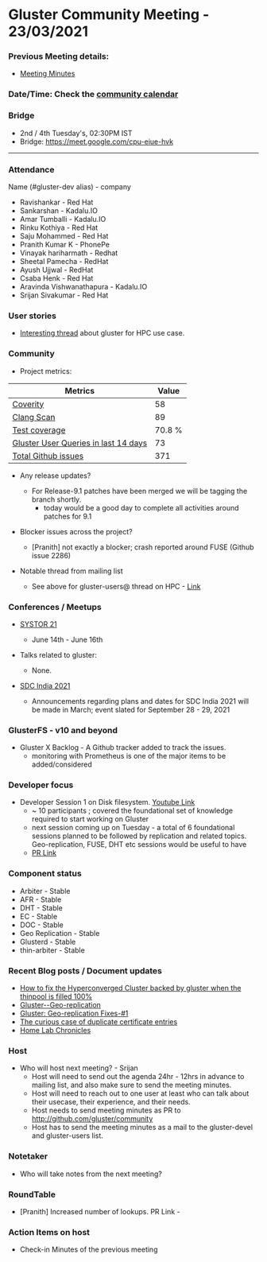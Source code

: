 # Gluster Community Meeting -  23/03/2021


### Previous Meeting details:

- [Meeting Minutes](https://github.com/gluster/community/blob/master/meetings/2021-03-09-Community-Meeting.md)

### Date/Time: Check the [community calendar](https://calendar.google.com/event?action=TEMPLATE&tmeid=MDQ0YmRydTllMXYzdWFoMmpsbjdqNXJlYmNfMjAyMDEwMjdUMDkwMDAwWiBzYWptb2hhbUByZWRoYXQuY29t&tmsrc=sajmoham%40redhat.com&scp=ALL)

### Bridge
  - 2nd / 4th Tuesday's, 02:30PM IST
  - Bridge: https://meet.google.com/cpu-eiue-hvk


-------

### Attendance
Name (#gluster-dev alias) - company
* Ravishankar - Red Hat
* Sankarshan - Kadalu.IO
* Amar Tumballi - Kadalu.IO
* Rinku Kothiya - Red Hat
* Saju Mohammed - Red Hat
* Pranith Kumar K - PhonePe
* Vinayak hariharmath - Redhat
* Sheetal Pamecha - RedHat
* Ayush Ujjwal - RedHat
* Csaba Henk - Red Hat
* Aravinda Vishwanathapura - Kadalu.IO
* Srijan Sivakumar - Red Hat

### User stories

* [Interesting thread](https://lists.gluster.org/pipermail/gluster-users/2021-March/039210.html) about gluster for HPC use case. 

### Community

* Project metrics:

|    Metrics                |   Value  |
| ------------------------- | -------- |
|[Coverity](https://scan.coverity.com/projects/gluster-glusterfs)  | 58  |
|[Clang Scan](https://build.gluster.org/job/clang-scan/lastBuild/) |   89  |
|[Test coverage](https://build.gluster.org/job/line-coverage/lastCompletedBuild/Line_20Coverage_20Report/)|    70.8 % |
|[Gluster User Queries in last 14 days](https://lists.gluster.org/pipermail/gluster-users/2021-March/thread.html)        |    73      |
|[Total Github issues](https://github.com/gluster/glusterfs/issues)       |    371   |

* Any release updates?
  - For Release-9.1 patches have been merged we will be tagging the branch shortly. 
      - today would be a good day to complete all activities around patches for 9.1

* Blocker issues across the project?
     - [Pranith] not exactly a blocker; crash reported around FUSE (Github issue 2286) 

* Notable thread from mailing list
    * See above for gluster-users@ thread on HPC - [Link](https://lists.gluster.org/pipermail/gluster-users/2021-March/039210.html)


### Conferences / Meetups

* [SYSTOR 21](https://www.systor.org/2021/cfp.html)
    * June 14th - June 16th

* Talks related to gluster:
    - None.

* [SDC India 2021](https://www.snia.org/events/sdcindia)
    * Announcements regarding plans and dates for SDC India 2021 will be made in March; event slated for September 28 - 29, 2021



### GlusterFS - v10 and beyond

* Gluster X Backlog - A Github tracker added to track the issues.
    * monitoring with Prometheus is one of the major items to be added/considered
    
### Developer focus
* Developer Session 1 on Disk filesystem. [Youtube Link](https://youtu.be/kD3A_vpVfNk)
    * ~ 10 participants ; covered the foundational set of knowledge required to start working on Gluster
    * next session coming up on Tuesday - a total of 6 foundational sessions planned to be followed by replication and related topics. Geo-replication, FUSE, DHT etc sessions would be useful to have
    * [PR Link](https://github.com/gluster/glusterfs/pull/2291)


### Component status
* Arbiter - Stable
* AFR - Stable
* DHT - Stable
* EC - Stable
* DOC - Stable
* Geo Replication - Stable
* Glusterd - Stable
* thin-arbiter - Stable


### Recent Blog posts / Document updates

* [How to fix the Hyperconverged Cluster backed by gluster when the thinpool is filled 100%](https://medium.com/dev-genius/the-curious-case-of-duplicate-certificate-entries-34ae161160af?source=rss------glusterfs-5)
* [Gluster--Geo-replication](https://medium.com/swlh/gluster-geo-replication-83dab508a9de?source=rss------glusterfs-5)
* [Gluster: Geo-replication Fixes-#1](https://medium.com/@ujjwal-msrit/gluster-geo-replication-fixes-1-e85d3510ed19?source=rss------glusterfs-5)
* [The curious case of duplicate certificate entries](https://medium.com/dev-genius/the-curious-case-of-duplicate-certificate-entries-34ae161160af?source=rss------glusterfs-5)
* [Home Lab Chronicles](https://medium.com/@galenkdavis/home-lab-chronicles-93574d5cccfb?source=rss------glusterfs-5)


### Host

* Who will host next meeting? - Srijan
  - Host will need to send out the agenda 24hr - 12hrs in advance to mailing list, and also make sure to send the meeting minutes.
  - Host will need to reach out to one user at least who can talk about their usecase, their experience, and their needs.
  - Host needs to send meeting minutes as PR to http://github.com/gluster/community
  - Host has to send the meeting minutes as a mail to the gluster-devel and gluster-users list.


### Notetaker

* Who will take notes from the next meeting?


### RoundTable
* [Pranith] Increased number of lookups. PR Link -


### Action Items on host
* Check-in Minutes of the previous meeting

